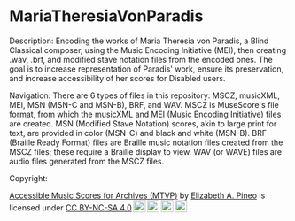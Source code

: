 # MariaTheresiaVonParadis
Description:
Encoding the works of Maria Theresia von Paradis, a Blind Classical composer, using the Music Encoding Initiative (MEI), then creating .wav, .brf, and modified stave notation files from the encoded ones. The goal is to increase representation of Paradis' work, ensure its preservation, and increase accessibility of her scores for Disabled users.

Navigation:
There are 6 types of files in this repository: MSCZ, musicXML, MEI, MSN (MSN-C and MSN-B), BRF, and WAV. MSCZ is MuseScore's file format, from which the musicXML and MEI (Music Encoding Initiative) files are created. MSN (Modified Stave Notation) scores, akin to large print for text, are provided in color (MSN-C) and black and white (MSN-B). BRF (Braille Ready Format) files are Braille music notation files created from the MSCZ files; these require a Braille display to view. WAV (or WAVE) files are audio files generated from the MSCZ files.

Copyright:
<p xmlns:cc="http://creativecommons.org/ns#" xmlns:dct="http://purl.org/dc/terms/"><a property="dct:title" rel="cc:attributionURL" href="https://github.com/ElizabethPineo/MariaTheresiaVonParadis">Accessible Music Scores for Archives (MTVP)</a> by <a rel="cc:attributionURL dct:creator" property="cc:attributionName" href="https://www.elizabethpineo.com">Elizabeth A. Pineo</a> is licensed under <a href="https://creativecommons.org/licenses/by-nc-sa/4.0/?ref=chooser-v1" target="_blank" rel="license noopener noreferrer" style="display:inline-block;">CC BY-NC-SA 4.0<img style="height:22px!important;margin-left:3px;vertical-align:text-bottom;" src="https://mirrors.creativecommons.org/presskit/icons/cc.svg?ref=chooser-v1" alt=""><img style="height:22px!important;margin-left:3px;vertical-align:text-bottom;" src="https://mirrors.creativecommons.org/presskit/icons/by.svg?ref=chooser-v1" alt=""><img style="height:22px!important;margin-left:3px;vertical-align:text-bottom;" src="https://mirrors.creativecommons.org/presskit/icons/nc.svg?ref=chooser-v1" alt=""><img style="height:22px!important;margin-left:3px;vertical-align:text-bottom;" src="https://mirrors.creativecommons.org/presskit/icons/sa.svg?ref=chooser-v1" alt=""></a></p>
